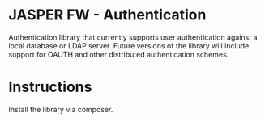 # JASPER FW - Authentication

Authentication library that currently supports user authentication against a local database or LDAP
server. Future versions of the library will include support for OAUTH and other distributed authentication schemes.

# Instructions

Install the library via composer.

